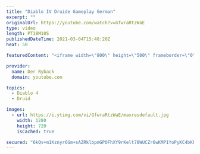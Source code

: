 ```yaml
---
title: "Diablo IV Druide Gameplay German"
excerpt: ""
originalUrl: https://youtube.com/watch?v=GfwraRtzWaE
type: video
length: PT18M10S
publishedDateTime: 2021-03-04T15:48:20Z
heat: 50

featuredContent: "<iframe width=\"800\" height=\"500\" frameborder=\"0\" src=\"https://www.youtube.com/embed/GfwraRtzWaE\" allow=\"accelerometer; autoplay; encrypted-media; gyroscope; picture-in-picture\" allowfullscreen></iframe>"

provider:
  name: Der Ryback
  domain: youtube.com

topics:
  - Diablo 4
  - Druid

images:
  - url: https://i.ytimg.com/vi/GfwraRtzWaE/maxresdefault.jpg
    width: 1280
    height: 720
    isCached: true

secured: "6kQv+m1Kznyr6Gm+sAZRklbpmGPOFhXY9rKelt78WUCZr6wKMP1YoPyKC4bKkFY57tIcGwMtut3sl9pLq131VSpA2GmSvyOvYqJ+gihVr6isyBrpvdBUq09ug95iAGATSiRTJ9xZcFNk61xiZhT1Zt3Zg44L1ML9cLVFJy/6lGRcHlII4rPurXG7V5ZlwLOSSxhCr8xs6d2dSZNs8hGAxfF/1bsTzgFK55lbLGbv1E2bhkb0fp9mK1+etxh3UYXjz8NxFYyz/cPC/w7X6JkNySczvNtUPEsvFZRLz7gIGhgrLz99WwmaKu79oZFADgW5X3CKlb5sZjegOFK5rY581Fqjvg6MqP9nOu00FOPBOLZO5V9RoxjFse9nvBr//yeP/GHd8TyjlqkTd+fJTycV2XHbaDaYdcbTVYciwyMwNJg=;j3UkiX3BZV1iqBv0Kx7MRg=="
---
```


